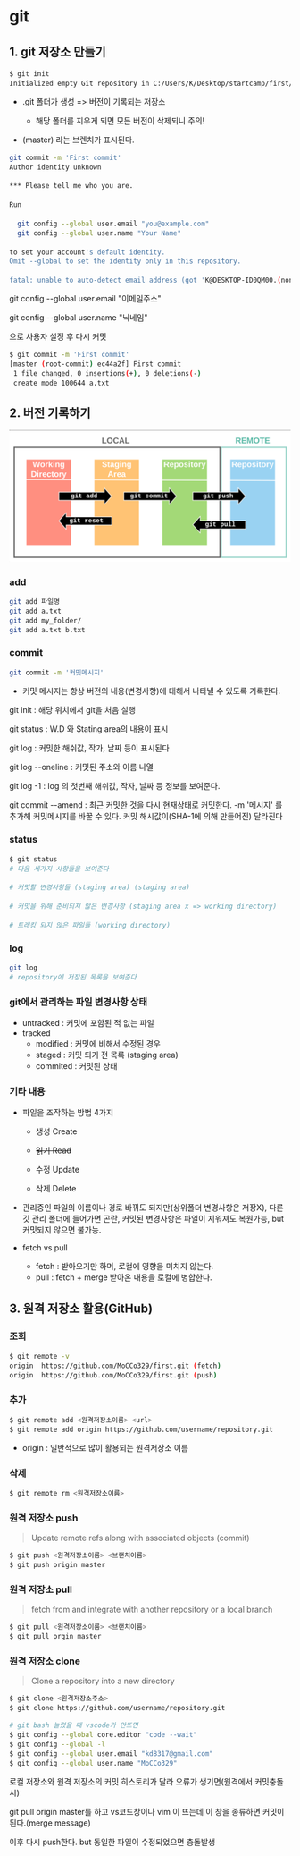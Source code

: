 # git

## 1. git 저장소 만들기

```bash
$ git init
Initialized empty Git repository in C:/Users/K/Desktop/startcamp/first/.git/
```

- .git 폴더가 생성 => 버전이 기록되는 저장소
  - 해당 폴더를 지우게 되면 모든 버전이 삭제되니 주의!

- (master) 라는 브렌치가 표시된다. 



```bash
git commit -m 'First commit'
Author identity unknown

*** Please tell me who you are.

Run

  git config --global user.email "you@example.com"
  git config --global user.name "Your Name"

to set your account's default identity.
Omit --global to set the identity only in this repository.

fatal: unable to auto-detect email address (got 'K@DESKTOP-ID0QM00.(none)')
```

git config --global user.email "이메일주소"

git config --global user.name "닉네임"

으로 사용자 설정 후 다시 커밋

```bash
$ git commit -m 'First commit'
[master (root-commit) ec44a2f] First commit
 1 file changed, 0 insertions(+), 0 deletions(-)
 create mode 100644 a.txt
```



## 2. 버전 기록하기

<img src='./git.assets/화면 캡처 2022-01-27 033034-16432218519371.png' alt='git의 이해'>

### add

```bash
git add 파일명
git add a.txt
git add my_folder/
git add a.txt b.txt
```



### commit

```bash
git commit -m '커밋메시지'
```

* 커밋 메시지는 항상 버전의 내용(변경사항)에 대해서 나타낼 수 있도록 기록한다.



git init : 해당 위치에서 git을 처음 실행

git status : W.D 와 Stating area의 내용이 표시

git log : 커밋한 해쉬값, 작가, 날짜 등이 표시된다

git log --oneline : 커밋된 주소와 이름 나열

git log -1 : log 의 첫번째 해쉬값, 작자, 날짜 등 정보를 보여준다.

git commit --amend : 최근 커밋한 것을 다시 현재상태로 커밋한다. -m '메시지' 를 추가해 커밋메시지를 바꿀 수 있다. 커밋 해시값이(SHA-1에 의해 만들어진) 달라진다



### status

```bash
$ git status
# 다음 세가지 사항들을 보여준다

# 커밋할 변경사항들 (staging area) (staging area)

# 커밋을 위해 준비되지 않은 변경사항 (staging area x => working directory)

# 트래킹 되지 않은 파일들 (working directory)
```



### log

```bash
git log
# repository에 저장된 목록을 보여준다
```



### git에서 관리하는 파일 변경사항 상태

- untracked : 커밋에 포함된 적 없는 파일
- tracked
  - modified : 커밋에 비해서 수정된 경우
  - staged : 커밋 되기 전 목록 (staging area)
  - commited : 커밋된 상태



### 기타 내용

- 파일을 조작하는 방법 4가지

  - 생성 Create

  - ~~읽기 Read~~

  - 수정 Update

  - 삭제 Delete

- 관리중인 파일의 이름이나 경로 바꿔도 되지만(상위폴더 변경사항은 저장X), 다른 깃 관리 폴더에 들어가면 곤란, 커밋된 변경사항은 파일이 지워져도 복원가능, but 커밋되지 않으면 불가능.

- fetch vs pull
  - fetch : 받아오기만 하며, 로컬에 영향을 미치지 않는다.
  - pull : fetch + merge 받아온 내용을 로컬에 병합한다.



## 3. 원격 저장소 활용(GitHub)

### 조회

```bash
$ git remote -v
origin  https://github.com/MoCCo329/first.git (fetch)
origin  https://github.com/MoCCo329/first.git (push)
```

### 추가

```bash
$ git remote add <원격저장소이름> <url>
$ git remote add origin https://github.com/username/repository.git
```

- origin : 일반적으로 많이 활용되는 원격저장소 이름

### 삭제

```bash
$ git remote rm <원격저장소이름>
```



### 원격 저장소 push

> Update remote refs along with associated objects (commit)

```bash
$ git push <원격저장소이름> <브랜치이름>
$ git push origin master
```

### 원격 저장소 pull

> fetch from and integrate with another repository or a local branch

```bash
$ git pull <원격저장소이름> <브랜치이름>
$ git pull orgin master
```

### 원격 저장소 clone

> Clone a repository into a new directory

```bash
$ git clone <원격저장소주소>
$ git clone https://github.com/username/repository.git
```



```bash
# git bash 눌렀을 때 vscode가 안뜨면
$ git config --global core.editor "code --wait"
$ git config --global -l
$ git config --global user.email "kd8317@gmail.com"
$ git config --global user.name "MoCCo329"
```



로컬 저장소와 원격 저장소의 커밋 히스토리가 달라 오류가 생기면(원격에서 커밋충돌시)

git pull origin master를 하고 vs코드창이나 vim 이 뜨는데 이 창을 종류하면 커밋이 된다.(merge message)

이후 다시 push한다. but 동일한 파일이 수정되었으면 충돌발생
